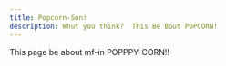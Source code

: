 ```yaml
---
title: Popcorn-Son!
description: Whut you think?  This Be Bout POPCORN!
---
```


This page be about mf-in POPPPY-CORN!!
